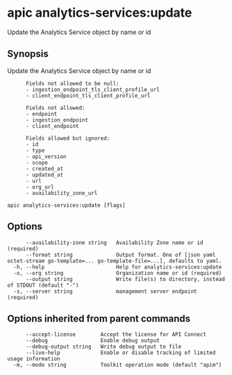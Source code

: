 # apic analytics-services:update

Update the Analytics Service object by name or id

## Synopsis

Update the Analytics Service object by name or id
          
          Fields not allowed to be null:
          - ingestion_endpoint_tls_client_profile_url
          - client_endpoint_tls_client_profile_url
          
          Fields not allowed:
          - endpoint
          - ingestion_endpoint
          - client_endpoint
          
          Fields allowed but ignored:
          - id
          - type
          - api_version
          - scope
          - created_at
          - updated_at
          - url
          - org_url
          - availability_zone_url

```
apic analytics-services:update [flags]
```

## Options

```
      --availability-zone string   Availability Zone name or id (required)
      --format string              Output format. One of [json yaml octet-stream go-template=... go-template-file=...], defaults to yaml.
  -h, --help                       Help for analytics-services:update
  -o, --org string                 Organization name or id (required)
      --output string              Write file(s) to directory, instead of STDOUT (default "-")
  -s, --server string              management server endpoint (required)
```

## Options inherited from parent commands

```
      --accept-license        Accept the license for API Connect
      --debug                 Enable debug output
      --debug-output string   Write debug output to file
      --live-help             Enable or disable tracking of limited usage information
  -m, --mode string           Toolkit operation mode (default "apim")
```
